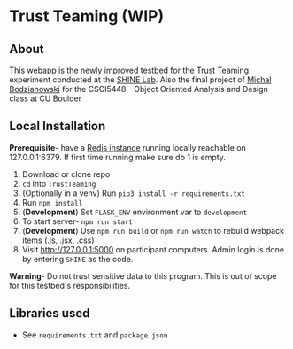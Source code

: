 # Trust Teaming (WIP)

## About 
This webapp is the newly improved testbed for the Trust Teaming experiment conducted at the [SHINE Lab](https://shinelaboratory.com). Also the final project of [Michal Bodzianowski](https://michal.us) for the CSCI5448 - Object Oriented Analysis and Design class at CU Boulder

## Local Installation

**Prerequisite**- have a [Redis instance](https://redis.io/topics/quickstart) running locally reachable on 127.0.0.1:6379. If first time running make sure db 1 is empty.

1. Download or clone repo
2. `cd` into `TrustTeaming`
3. (Optionally in a venv) Run `pip3 install -r requirements.txt`
4. Run `npm install`
5. (**Development**) Set `FLASK_ENV` environment var to `development`
6. To start server- `npm run start`
7. (**Development**) Use `npm run build` or `npm run watch` to rebuild webpack items (.js, .jsx, .css)
8. Visit http://127.0.0.1:5000 on participant computers. Admin login is done by entering `SHINE` as the code. 

**Warning**- Do not trust sensitive data to this program. This is out of scope for this testbed's responsibilities.

## Libraries used
- See `requirements.txt` and `package.json`